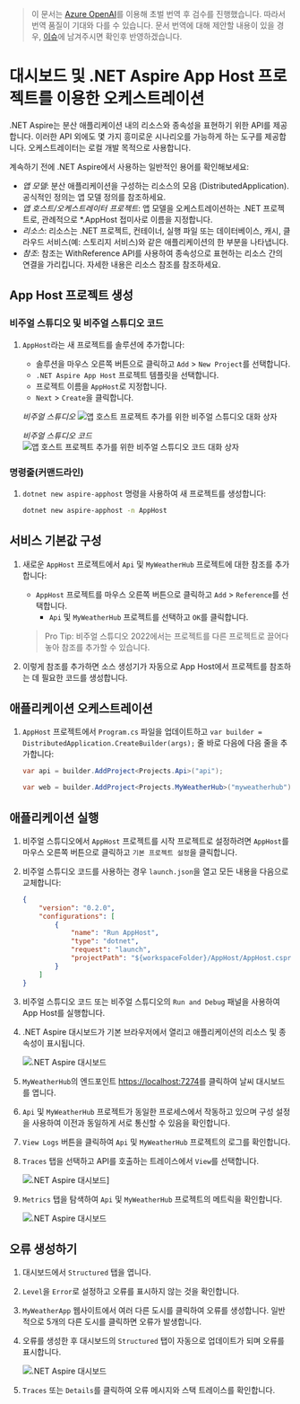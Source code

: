 > 이 문서는 [Azure OpenAI](https://learn.microsoft.com/azure/ai-services/openai/overview)를 이용해 초벌 번역 후 검수를 진행했습니다. 따라서 번역 품질이 기대와 다를 수 있습니다. 문서 번역에 대해 제안할 내용이 있을 경우, [이슈](./issue)에 남겨주시면 확인후 반영하겠습니다.

# 대시보드 및 .NET Aspire App Host 프로젝트를 이용한 오케스트레이션

.NET Aspire는 분산 애플리케이션 내의 리소스와 종속성을 표현하기 위한 API를 제공합니다. 이러한 API 외에도 몇 가지 흥미로운 시나리오를 가능하게 하는 도구를 제공합니다. 오케스트레이터는 로컬 개발 목적으로 사용합니다.

계속하기 전에 .NET Aspire에서 사용하는 일반적인 용어를 확인해보세요:

- *앱 모델*: 분산 애플리케이션을 구성하는 리소스의 모음 (DistributedApplication). 공식적인 정의는 앱 모델 정의를 참조하세요.
- *앱 호스트/오케스트레이터 프로젝트*: 앱 모델을 오케스트레이션하는 .NET 프로젝트로, 관례적으로 *.AppHost 접미사로 이름을 지정합니다.
- *리소스*: 리소스는 .NET 프로젝트, 컨테이너, 실행 파일 또는 데이터베이스, 캐시, 클라우드 서비스(예: 스토리지 서비스)와 같은 애플리케이션의 한 부분을 나타냅니다.
- *참조*: 참조는 WithReference API를 사용하여 종속성으로 표현하는 리소스 간의 연결을 가리킵니다. 자세한 내용은 리소스 참조를 참조하세요.

## App Host 프로젝트 생성

### 비주얼 스튜디오 및 비주얼 스튜디오 코드

1. `AppHost`라는 새 프로젝트를 솔루션에 추가합니다:

    - 솔루션을 마우스 오른쪽 버튼으로 클릭하고 `Add` > `New Project`를 선택합니다.
    - `.NET Aspire App Host` 프로젝트 템플릿을 선택합니다.
    - 프로젝트 이름을 `AppHost`로 지정합니다.
    - `Next` > `Create`을 클릭합니다.

    *비주얼 스튜디오*
    ![앱 호스트 프로젝트 추가를 위한 비주얼 스튜디오 대화 상자](./media/vs-add-apphost.png)

    *비주얼 스튜디오 코드*
    ![앱 호스트 프로젝트 추가를 위한 비주얼 스튜디오 코드 대화 상자](./media/vsc-add-apphost.png)

### 명령줄(커맨드라인)

1. `dotnet new aspire-apphost` 명령을 사용하여 새 프로젝트를 생성합니다:

    ```bash
    dotnet new aspire-apphost -n AppHost
    ```

## 서비스 기본값 구성

1. 새로운 `AppHost` 프로젝트에서 `Api` 및 `MyWeatherHub` 프로젝트에 대한 참조를 추가합니다:

    - `AppHost` 프로젝트를 마우스 오른쪽 버튼으로 클릭하고 `Add` > `Reference`를 선택합니다.
        - `Api` 및 `MyWeatherHub` 프로젝트를 선택하고 `OK`를 클릭합니다.

    > Pro Tip: 비주얼 스튜디오 2022에서는 프로젝트를 다른 프로젝트로 끌어다 놓아 참조를 추가할 수 있습니다.

2. 이렇게 참조를 추가하면 소스 생성기가 자동으로 App Host에서 프로젝트를 참조하는 데 필요한 코드를 생성합니다.

## 애플리케이션 오케스트레이션

1. `AppHost` 프로젝트에서 `Program.cs` 파일을 업데이트하고 `var builder = DistributedApplication.CreateBuilder(args);` 줄 바로 다음에 다음 줄을 추가합니다:

    ```csharp
    var api = builder.AddProject<Projects.Api>("api");

    var web = builder.AddProject<Projects.MyWeatherHub>("myweatherhub");
    ```

## 애플리케이션 실행

1. 비주얼 스튜디오에서 `AppHost` 프로젝트를 시작 프로젝트로 설정하려면 `AppHost`를 마우스 오른쪽 버튼으로 클릭하고 `기본 프로젝트 설정`을 클릭합니다.
1. 비주얼 스튜디오 코드를 사용하는 경우 `launch.json`을 열고 모든 내용을 다음으로 교체합니다:

    ```json
    {
        "version": "0.2.0",
        "configurations": [
            {
                "name": "Run AppHost",
                "type": "dotnet",
                "request": "launch",
                "projectPath": "${workspaceFolder}/AppHost/AppHost.csproj"
            }
        ]
    }
    ```

1. 비주얼 스튜디오 코드 또는 비주얼 스튜디오의 `Run and Debug` 패널을 사용하여 App Host를 실행합니다.
1. .NET Aspire 대시보드가 기본 브라우저에서 열리고 애플리케이션의 리소스 및 종속성이 표시됩니다.

    ![.NET Aspire 대시보드](./media/dashboard.png)

1. `MyWeatherHub`의 엔드포인트 [https://localhost:7274](https://localhost:7274)를 클릭하여 날씨 대시보드를 엽니다.
1. `Api` 및 `MyWeatherHub` 프로젝트가 동일한 프로세스에서 작동하고 있으며 구성 설정을 사용하여 이전과 동일하게 서로 통신할 수 있음을 확인합니다.
1. `View Logs` 버튼을 클릭하여 `Api` 및 `MyWeatherHub` 프로젝트의 로그를 확인합니다.
1. `Traces` 탭을 선택하고 API를 호출하는 트레이스에서 `View`를 선택합니다.

    ![.NET Aspire 대시보드](./media/dashboard-trace.png)]

1. `Metrics` 탭을 탐색하여 `Api` 및 `MyWeatherHub` 프로젝트의 메트릭을 확인합니다.

    ![.NET Aspire 대시보드](./media/dashboard-metrics.png)

## 오류 생성하기

1. 대시보드에서 `Structured` 탭을 엽니다.
1. `Level`을 `Error`로 설정하고 오류를 표시하지 않는 것을 확인합니다.
1. `MyWeatherApp` 웹사이트에서 여러 다른 도시를 클릭하여 오류를 생성합니다. 일반적으로 5개의 다른 도시를 클릭하면 오류가 발생합니다.
1. 오류를 생성한 후 대시보드의 `Structured` 탭이 자동으로 업데이트가 되며 오류를 표시합니다.

    ![.NET Aspire 대시보드](./media/dashboard-error.png)
1. `Traces` 또는 `Details`를 클릭하여 오류 메시지와 스택 트레이스를 확인합니다.

